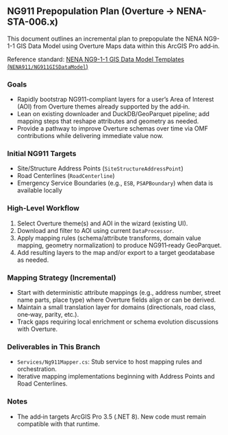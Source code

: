 ## NG911 Prepopulation Plan (Overture → NENA-STA-006.x)

This document outlines an incremental plan to prepopulate the NENA NG9-1-1 GIS Data Model using Overture Maps data within this ArcGIS Pro add‑in.

Reference standard: [NENA NG9-1-1 GIS Data Model Templates (`NENA911/NG911GISDataModel`)](https://github.com/NENA911/NG911GISDataModel?tab=readme-ov-file)

### Goals
- Rapidly bootstrap NG911-compliant layers for a user’s Area of Interest (AOI) from Overture themes already supported by the add‑in.
- Lean on existing downloader and DuckDB/GeoParquet pipeline; add mapping steps that reshape attributes and geometry as needed.
- Provide a pathway to improve Overture schemas over time via OMF contributions while delivering immediate value now.

### Initial NG911 Targets
- Site/Structure Address Points (`SiteStructureAddressPoint`)
- Road Centerlines (`RoadCenterline`)
- Emergency Service Boundaries (e.g., `ESB`, `PSAPBoundary`) when data is available locally

### High-Level Workflow
1. Select Overture theme(s) and AOI in the wizard (existing UI).
2. Download and filter to AOI using current `DataProcessor`.
3. Apply mapping rules (schema/attribute transforms, domain value mapping, geometry normalization) to produce NG911‑ready GeoParquet.
4. Add resulting layers to the map and/or export to a target geodatabase as needed.

### Mapping Strategy (Incremental)
- Start with deterministic attribute mappings (e.g., address number, street name parts, place type) where Overture fields align or can be derived.
- Maintain a small translation layer for domains (directionals, road class, one‑way, parity, etc.).
- Track gaps requiring local enrichment or schema evolution discussions with Overture.

### Deliverables in This Branch
- `Services/Ng911Mapper.cs`: Stub service to host mapping rules and orchestration.
- Iterative mapping implementations beginning with Address Points and Road Centerlines.

### Notes
- The add‑in targets ArcGIS Pro 3.5 (.NET 8). New code must remain compatible with that runtime.


